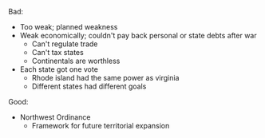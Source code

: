 
Bad:
- Too weak; planned weakness
- Weak economically; couldn't pay back personal or state debts after war
	- Can't regulate trade
	- Can't tax states
	- Continentals are worthless
- Each state got one vote
	- Rhode island had the same power as virginia
	- Different states had different goals

Good:
- Northwest Ordinance
	- Framework for future territorial expansion



